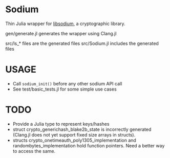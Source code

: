 Sodium
======

Thin Julia wrapper for [libsodium](http://labs.opendns.com/2013/03/06/announcing-sodium-a-new-cryptographic-library/), a cryptographic library.

gen/generate.jl generates the wrapper using Clang.jl

src/ls_* files are the generated files
src/Sodium.jl includes the generated files

USAGE
=====
- Call ```sodium_init()``` before any other sodium API call
- See test/basic_tests.jl for some simple use cases

TODO
====
- Provide a Julia type to represent keys/hashes
- struct crypto_generichash_blake2b_state is incorrectly generated (Clang.jl does not yet support fixed size arrays in structs).
- structs crypto_onetimeauth_poly1305_implementation and randombytes_implementation hold
  function pointers. Need a better way to access the same.










